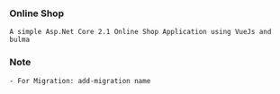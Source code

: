 ### Online Shop
    A simple Asp.Net Core 2.1 Online Shop Application using VueJs and bulma
	
	
	
### Note
	- For Migration: add-migration name